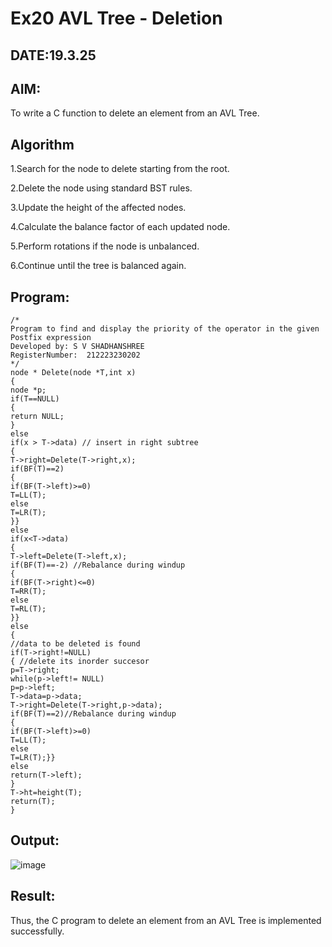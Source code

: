 # Ex20 AVL Tree - Deletion
## DATE:19.3.25
## AIM:
To write a C function to delete an element from an AVL Tree.
## Algorithm
1.Search for the node to delete starting from the root.

2.Delete the node using standard BST rules.

3.Update the height of the affected nodes.

4.Calculate the balance factor of each updated node.

5.Perform rotations if the node is unbalanced.

6.Continue until the tree is balanced again. 

## Program:
```
/*
Program to find and display the priority of the operator in the given Postfix expression
Developed by: S V SHADHANSHREE
RegisterNumber:  212223230202
*/
node * Delete(node *T,int x) 
{ 
node *p; 
if(T==NULL) 
{ 
return NULL; 
} 
else 
if(x > T->data) // insert in right subtree 
{ 
T->right=Delete(T->right,x); 
if(BF(T)==2) 
{ 
if(BF(T->left)>=0) 
T=LL(T); 
else 
T=LR(T); 
}} 
else 
if(x<T->data) 
{ 
T->left=Delete(T->left,x); 
if(BF(T)==-2) //Rebalance during windup 
{ 
if(BF(T->right)<=0) 
T=RR(T); 
else 
T=RL(T); 
}} 
else
{ 
//data to be deleted is found 
if(T->right!=NULL) 
{ //delete its inorder succesor 
p=T->right; 
while(p->left!= NULL) 
p=p->left; 
T->data=p->data; 
T->right=Delete(T->right,p->data); 
if(BF(T)==2)//Rebalance during windup 
{ 
if(BF(T->left)>=0) 
T=LL(T); 
else 
T=LR(T);}} 
else 
return(T->left); 
} 
T->ht=height(T); 
return(T); 
} 

```

## Output:

![image](https://github.com/user-attachments/assets/4ff220ac-1104-429f-971c-38b7ce5d3769)


## Result:
Thus, the C program to delete an element from an AVL Tree is implemented successfully.
